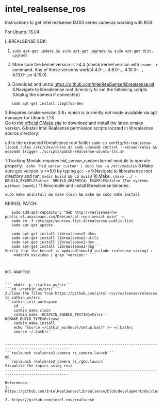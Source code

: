 # intel_realsense_ros
Instructions to get Intel realsense D400 series cameras working with ROS


For Ubuntu 16.04

LIBREALSENSE SDK:

1. ```sudo apt-get update && sudo apt-get upgrade && sudo apt-get dist-upgrade```

2. Make sure the kernel version is >4.4 (check kernel version with ```uname -r``` command.
Any of these versions work(4.4.0-.., 4.8.0-.., 4.10.0-.. , 4.13.0-..or 4.15.0).
3. Download and unzip https://github.com/IntelRealSense/librealsense.git
4.Navigate to librealsense root directory to run the following scripts.
   (Unplug the camera if connected)
 ```sudo apt-get install git libssl-dev libusb-1.0-0-dev pkg-config libgtk-3-dev
    sudo apt-get install libglfw3-dev
 ```
 
5.Requires cmake version 3.8+ which is currently not made available via apt manager for Ubuntu LTS.   
Go to the [official CMake site](https://cmake.org/download/) to download and install the latest cmake version.
6.Install Intel Realsense permission scripts located in librealsense source directory:

   cd to the extracted librealsense root folder
     ```sudo cp config/99-realsense-libusb.rules /etc/udev/rules.d/
        sudo udevadm control --reload-rules && udevadm trigger
         ./scripts/patch-realsense-ubuntu-lts.sh```

7.Tracking Module requires hid_sensor_custom kernel module to operate properly.
    ``` echo 'hid_sensor_custom' | sudo tee -a /etc/modules```
8.Make sure gcc version is >=5.0 by typing ```gcc -v```
9.Navigate to librealsense root directory and run:
     ```mkdir build && cd build```
10.Make
```.cmake ../ -DBUILD_EXAMPLES=true -DBUILD_GRAPHICAL_EXAMPLES=false (For systems without OpenGL)```
11.Recompile and install librealsense binaries:

	sudo make uninstall && make clean && make && sudo make install

KERNEL PATCH:

```sudo apt-key adv --keyserver hkp://keys.gnupg.net:80 --recv-key C8B3A55A6F3EFCDE
   sudo add-apt-repository "deb http://realsense-hw-public.s3.amazonaws.com/Debian/apt-repo xenial main" -u
   sudo rm -f /etc/apt/sources.list.d/realsense-public.list
   sudo apt-get update

   sudo apt-get install librealsense2-dkms
   sudo apt-get install librealsense2-utils
   sudo apt-get install librealsense2-dev
   sudo apt-get install librealsense2-dbg```
Verify that the kernel is updated(should include realsense string) :
	modinfo uvcvideo | grep "version:" ```



ROS WRAPPER:


``` mkdir -p ~/catkin_ws/src```
```cd ~/catkin_ws/src/```
2.Clone the files from https://github.com/intel-ros/realsense/releases to catkin_ws/src
```catkin_init_workspace 
	cd ..
	catkin_make clean
	catkin_make -DCATKIN_ENABLE_TESTING=False -DCMAKE_BUILD_TYPE=Release
	catkin_make install
	echo "source ~/catkin_ws/devel/setup.bash" >> ~/.bashrc
	source ~/.bashrc```


---------------------------------------------------------------------------------------------------
```roslaunch realsense2_camera rs_camera.launch```
OR
```roslaunch realsense2_camera rs_rgbd.launch```
Visualize the topics using rviz
---------------------------------------------------------------------------------------------------

References:
1. https://github.com/IntelRealSense/librealsense/blob/development/doc/installation.md

2. https://github.com/intel-ros/realsense
